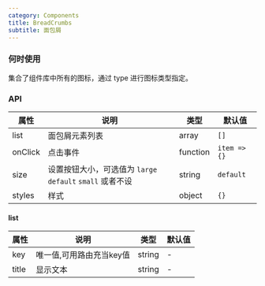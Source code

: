 ```yaml
---
category: Components
title: BreadCrumbs
subtitle: 面包屑
---
```


### 何时使用

集合了组件库中所有的图标，通过 type 进行图标类型指定。

### API

| 属性        | 说明                 | 类型             | 默认值     |
| ----------- | -------------------- | ---------------- | ---------- |
| list  | 面包屑元素列表         | array            | `[]`        |
| onClick  | 点击事件               | function            |`item => {}`         |
| size     | 设置按钮大小，可选值为 `large` `default` `small` 或者不设          | string          | `default` |
| styles      | 样式             | object | `{}`          |

#### list
| 属性 | 说明 | 类型 | 默认值 |
| ----------- | -------------------- | ---------------- | ---------- |
| key | 唯一值,可用路由充当key值 | string | - |
| title | 显示文本 | string | - |
